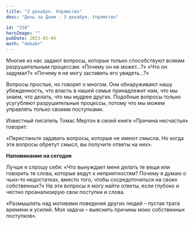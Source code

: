 ```yaml
---
title: "3 декабря. Упрямство"
desc: "День за Днем - 3 декабря. Упрямство"

id: "338"
heroImage: ""
pubDate: 2023-05-04
moth: "dekabr"
---
```


Многие из нас задают вопросы, которые только способствуют всяким
разрушительным процессам: «Почему он не может…?» «Что он задумал?» «Почему я
не могу заставить его увидеть…?»

Вопросы простые, но говорят о многом. Они обнаруживают нашу убежденность, что
власть в нашей семье принадлежит нам, что мы знаем, что делать, что мы мудрее
других. Подобные вопросы только усугубляют разрушительные процессы, потому что
мы можем управлять только своими поступками.

Известный писатель Томас Мертон в своей книге «Причина несчастья» говорит:

«Перестаньте задавать вопросы, которые не имеют смысла. Но когда эти вопросы
обретут смысл, вы получите ответы на них».

**Напоминание на сегодня**

Лучше я спрошу себя: «Что вынуждает меня делать те вещи или говорить те слова,
которые ведут к неприятностям? Почему я думаю о чьих-то недостатках, вместо
того, чтобы сосредоточиться на своих собственных?» На эти вопросы я могу найти
ответы, если глубоко и честно проанализирую свои поступки и слова.

«Размышлять над мотивами поведения других людей – пустая трата времени и
усилий. Моя задача – выяснить причины моих собственных поступков».
